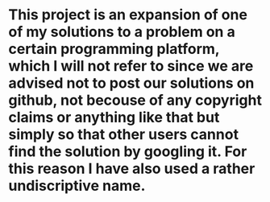 # This project is an expansion of one of my solutions to a problem on a certain programming platform, which I will not refer to since we are advised not to post our solutions on github, not becouse of any copyright claims or anything like that but simply so that other users cannot find the solution by googling it. For this reason I have also used a rather undiscriptive name. 
